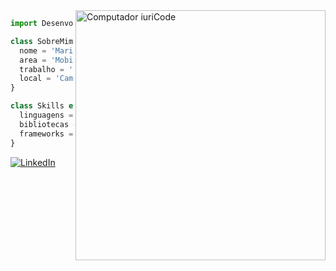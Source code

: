<img src="https://raw.githubusercontent.com/MicaelliMedeiros/micaellimedeiros/master/image/computer-illustration.png" min-width="400px" max-width="400px" width="400px" align="right" alt="Computador iuriCode">

```js
import Desenvolvedor from 'mariane-mori';

class SobreMim extends Desenvolvedor {
  nome = 'Mariane Mori Guiradelli';
  area = 'Mobile Flutter Developer';
  trabalho = 'Grupo Card';
  local = 'Campo Grande/MS';
}

class Skills extends Desenvolvedor {
  linguagens = ['Dart, Javascript, Typescript'];
  bibliotecas = ['React Native, React'];
  frameworks = ['Flutter, NestJs'];
}
```

[![LinkedIn](https://img.shields.io/badge/LinkedIn-0077B5?style=for-the-badge&logo=linkedin&logoColor=white)](https://www.linkedin.com/in/mariane-mori/)

